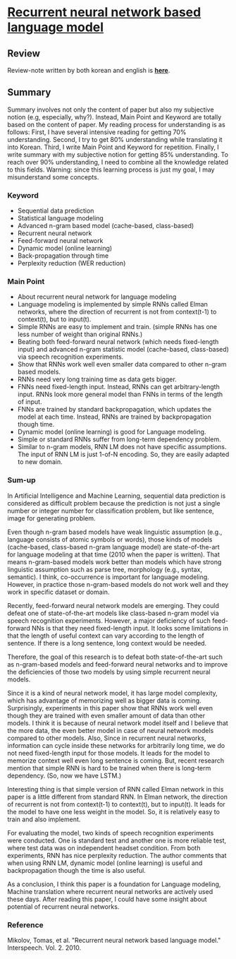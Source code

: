 # [Recurrent neural network based language model](http://www.fit.vutbr.cz/research/groups/speech/publi/2010/mikolov_interspeech2010_IS100722.pdf)

## Review
Review-note written by both korean and english is [**here**](https://1drv.ms/w/s!AllPqyV9kKUrgiNcJ6evHVW1AH9e).


## Summary

Summary involves not only the content of paper but also my subjective notion (e.g, especially, why?). Instead, Main Point and Keyword are totally based on the content of paper. My reading process for understanding is as follows: First, I have several intensive reading for getting 70% understanding. Second, I try to get 80% understanding while translating it into Korean. Third, I write Main Point and Keyword for repetition. Finally, I write summary with my subjective notion for getting 85% understanding. To reach over 90% understanding, I need to combine all the knowledge related to this fields. Warning: since this learning process is just my goal, I may misunderstand some concepts. 

### Keyword
* Sequential data prediction
* Statistical language modeling
* Advanced n-gram based model (cache-based, class-based)
* Recurrent neural network
* Feed-forward neural network
* Dynamic model (online learning)
* Back-propagation through time
* Perplexity reduction (WER reduction)

### Main Point
* About recurrent neural network for language modeling
* Language modeling is implemented by simple RNNs called Elman networks, where the direction of recurrent is not from context(t-1) to context(t), but to input(t).
* Simple RNNs are easy to implement and train. (simple RNNs has one less number of weight than original RNNs.)
* Beating both feed-forward neural network (which needs fixed-length input) and advanced n-gram statistic model (cache-based, class-based) via speech recognition experiments.
* Show that RNNs work well even smaller data compared to other n-gram based models.
* RNNs need very long training time as data gets bigger.
* FNNs need fixed-length input. Instead, RNNs can get arbitrary-length input. RNNs look more general model than FNNs in terms of the length of input.
* FNNs are trained by standard backpropagation, which updates the model at each time. Instead, RNNs are trained by backpropagation though time.
* Dynamic model (online learning) is good for Language modeling.
* Simple or standard RNNs suffer from long-term dependency problem.
* Similar to n-gram models, RNN LM does not have specific assumptions. The input of RNN LM is just 1-of-N encoding. So, they are easily adapted to new domain.

### Sum-up
In Artificial Intelligence and Machine Learning, sequential data prediction is considered as difficult problem because the prediction is not just a single number or integer number for classification problem, but like sentence, image for generating problem.

Even though n-gram based models have weak linguistic assumption (e.g., language consists of atomic symbols or words), those kinds of models (cache-based, class-based n-gram language model) are state-of-the-art for language modeling at that time (2010 when the paper is written). That means n-gram-based models work better than models which have strong linguistic assumption such as parse tree, morphology (e.g., syntax, semantic). I think, co-occurrence is important for language modeling. However, in practice those n-gram-based models do not work well and they work in specific dataset or domain.

Recently, feed-forward neural network models are emerging. They could defeat one of state-of-the-art models like class-based n-gram model via speech recognition experiments. However, a major deficiency of such feed-forward NNs is that they need fixed-length input. It looks some limitations in that the length of useful context can vary according to the length of sentence. If there is a long sentence, long context would be needed.

Therefore, the goal of this research is to defeat both state-of-the-art such as n-gram-based models and feed-forward neural networks and to improve the deficiencies of those two models by using simple recurrent neural models.

Since it is a kind of neural network model, it has large model complexity, which has advantage of memorizing well as bigger data is coming. Surprisingly, experiments in this paper show that RNNs work well even though they are trained with even smaller amount of data than other models. I think it is because of neural network model itself and I believe that the more data, the even better model in case of neural network models compared to other models. Also, Since in recurrent neural networks, information can cycle inside these networks for arbitrarily long time, we do not need fixed-length input for those models. It leads for the model to memorize context well even long sentence is coming. But, recent research mention that simple RNN is hard to be trained when there is long-term dependency. (So, now we have LSTM.)

Interesting thing is that simple version of RNN called Elman network in this paper is a little different from standard RNN. In Elman network, the direction of recurrent is not from context(t-1) to context(t), but to input(t). It leads for the model to have one less weight in the model. So, it is relatively easy to train and also implement.

For evaluating the model, two kinds of speech recognition experiments were conducted. One is standard test and another one is more reliable test, where test data was on independent headset condition. From both experiments, RNN has nice perplexity reduction. The author comments that when using RNN LM, dynamic model (online learning) is useful and backpropagation though the time is also useful.

As a conclusion, I think this paper is a foundation for Language modeling, Machine translation where recurrent neural networks are actively used these days. After reading this paper, I could have some insight about potential of recurrent neural networks.


### Reference
Mikolov, Tomas, et al. "Recurrent neural network based language model." Interspeech. Vol. 2. 2010.
